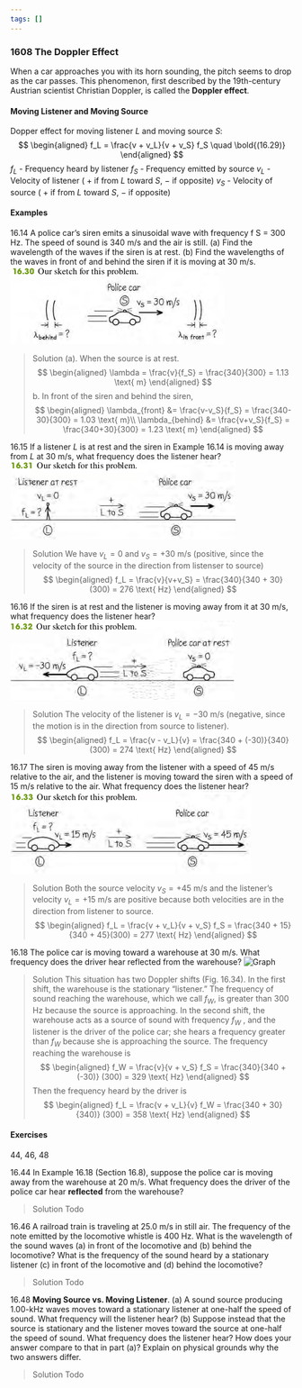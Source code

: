 ```yaml
---
tags: []
---
```


### 1608 The Doppler Effect
When a car approaches you with its horn sounding, the pitch seems to drop as the car passes. This phenomenon, first described by the 19th-century Austrian scientist Christian Doppler, is called the **Doppler effect**.

#### Moving Listener and Moving Source

Dopper effect for moving listener $L$ and moving source $S$:
$$
\begin{aligned}
f_L = \frac{v + v_L}{v + v_S} f_S \quad \bold{(16.29)}
\end{aligned}
$$
$f_L$ - Frequency heard by listener
$f_S$ - Frequency emitted by source
$v_L$ - Velocity of listener ( $+$ if from $L$ toward $S$, $-$ if opposite)
$v_S$ - Velocity of source ( $+$ if from $L$ toward $S$, $-$ if opposite)

#### Examples
16.14 A police car’s siren emits a sinusoidal wave with frequency f S = 300 Hz. The speed of sound is $340$ m/s and the air is still.
(a) Find the wavelength of the waves if the siren is at rest.
(b) Find the wavelengths of the waves in front of and behind the siren if it is moving at $30$ m/s.
![Graph](../assets/ex_1614.png)
>Solution
(a). When the source is at rest.
$$
\begin{aligned}
\lambda = \frac{v}{f_S} = \frac{340}{300} = 1.13 \text{ m}
\end{aligned}
$$
b. In front of the siren and behind the siren,
$$
\begin{aligned}
\lambda_{front} &= \frac{v-v_S}{f_S} = \frac{340-30}{300} = 1.03 \text{ m}\\
\lambda_{behind} &= \frac{v+v_S}{f_S} = \frac{340+30}{300} = 1.23 \text{ m}
\end{aligned}
$$

16.15 If a listener $L$ is at rest and the siren in Example 16.14 is moving away from $L$ at $30$ m/s, what frequency does the listener hear?
![Graph](../assets/ex_1615.png)
>Solution
We have $v_L = 0$ and $v_S = +30$ m/s (positive, since the velocity of the source in the direction from listenser to source)
$$
\begin{aligned}
f_L = \frac{v}{v+v_S} = \frac{340}{340 + 30} (300) = 276 \text{ Hz}
\end{aligned}
$$

16.16 If the siren is at rest and the listener is moving away from it at $30$ m/s, what frequency does the listener hear?
![Graph](../assets/ex_1616.png)
>Solution
The velocity of the listener is $v_L = - 30$ m/s (negative, since the motion
is in the direction from source to listener).
$$
\begin{aligned}
f_L = \frac{v - v_L}{v} = \frac{340 + (-30)}{340} (300) = 274 \text{ Hz}
\end{aligned}
$$

16.17 The siren is moving away from the listener with a speed of $45$ m/s relative to the air, and the listener is moving toward the siren with
a speed of $15$ m/s relative to the air. What frequency does the listener hear?
![Graph](../assets/ex_1617.png)
>Solution
Both the source velocity $v_S = + 45$ m/s and the listener’s velocity $v_L = + 15$ m/s are positive because both velocities are in the direction from listener to source.
$$
\begin{aligned}
f_L = \frac{v + v_L}{v + v_S} f_S = \frac{340 + 15}{340 + 45}(300) = 277 \text{ Hz}
\end{aligned}
$$

16.18 The police car is moving toward a warehouse at $30$ m/s. What frequency does the driver hear reflected from the warehouse?
![Graph](../assets/ex_1618.png)
>Solution
This situation has two Doppler shifts (Fig. 16.34). In the first shift, the warehouse is the stationary “listener.” The frequency of sound reaching the warehouse, which we call $f_W$, is greater than 300 Hz because the source is approaching. In the second shift, the warehouse acts as a source of sound with frequency $f_W$ , and the listener is the driver of the police car; she hears a frequency greater than $f_W$ because she is approaching the source.
The frequency reaching the warehouse is
$$
\begin{aligned}
f_W = \frac{v}{v + v_S} f_S = \frac{340}{340 + (-30)} (300) = 329 \text{ Hz}
\end{aligned}
$$
Then the frequency heard by the driver is
$$
\begin{aligned}
f_L = \frac{v + v_L}{v} f_W = \frac{340 + 30}{340)} (300) = 358 \text{ Hz}
\end{aligned}
$$

#### Exercises
44, 46, 48

16.44 In Example 16.18 (Section 16.8), suppose the police car is moving away from the warehouse at $20$ m/s. What frequency does the driver of the police car hear **reflected** from the warehouse?
>Solution
Todo

16.46 A railroad train is traveling at $25.0$ m/s in still air. The frequency of the note emitted by the locomotive whistle is $400$ Hz. What is the wavelength of the sound waves (a) in front of the locomotive and (b) behind the locomotive? What is the frequency of the sound heard by a stationary listener (c) in front of the locomotive and (d) behind the locomotive?
>Solution
Todo

16.48 **Moving Source vs. Moving Listener**. (a) A sound source producing 1.00-kHz waves moves toward a stationary listener at one-half the speed of sound. What frequency will the listener hear? (b) Suppose instead that the source is stationary and the listener moves toward the source at one-half the speed of sound. What frequency does the listener hear? How does your answer compare to that in part (a)? Explain on physical grounds why the two answers differ.
>Solution
Todo
